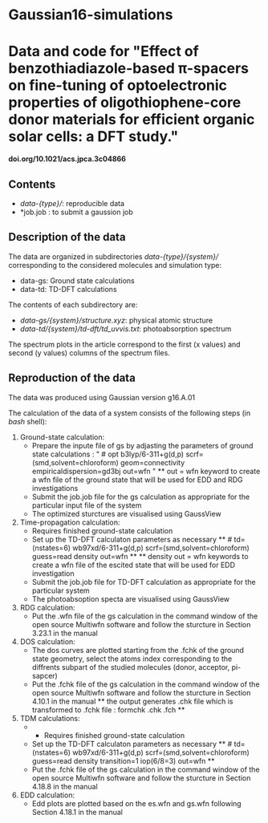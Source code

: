 # Gaussian16-simulations

# Data and code for "Effect of benzothiadiazole-based π-spacers on fine-tuning of optoelectronic properties of oligothiophene-core donor materials for efficient organic solar cells: a DFT study."

**doi.org/10.1021/acs.jpca.3c04866**

## Contents

* *data-{type}/*: reproducible data
* *job.job : to submit a gaussion job

## Description of the data

The data are organized in subdirectories *data-{type}/{system}/* corresponding to
the considered molecules and simulation type:

* data-gs: Ground state calculations
* data-td: TD-DFT calculations

The contents of each subdirectory are:

* *data-gs/{system}/structure.xyz*: physical atomic structure
* *data-td/{system}/td-dft/td_uvvis.txt*: photoabsorption spectrum

The spectrum plots in the article correspond to the first (x values) and
second (y values) columns of the spectrum files.

## Reproduction of the data

The data was produced using Gaussian version g16.A.01

The calculation of the data of a system consists of
the following steps (in *bash* shell):

1. Ground-state calculation:
    * Prepare the inpute file of gs by adjasting the parameters of ground state calculations : 
       " # opt b3lyp/6-311+g(d,p) scrf=(smd,solvent=chloroform) geom=connectivity
        empiricaldispersion=gd3bj out=wfn "
        ** out = wfn keyword to create a wfn file of the ground state that will be used for EDD and RDG investigations
    * Submit the job.job file for the gs calculation as appropriate for the particular input file of the system
    * The optimized sturctures are visualised using GaussView
2. Time-propagation calculation:
    * Requires finished ground-state calculation
    * Set up the TD-DFT calculaton parameters as necessary
    ** # td=(nstates=6) wb97xd/6-311+g(d,p) scrf=(smd,solvent=chloroform)
      guess=read density out=wfn **
      ** density out = wfn keywords to create a wfn file of the escited state that will be used for EDD investigation
    * Submit the job.job file for TD-DFT calculation as appropriate for the particular system
    * The photoabsoption specta are visualised using GaussView
3. RDG calculation:
   * Put the .wfn file of the gs calculation in the command window of the open source Multiwfn software and follow the sturcture in Section 3.23.1 in the manual
4. DOS calculation:
   * The dos curves are plotted starting from the .fchk of the ground state geometry, select the atoms index corresponding to the diffrents subpart of the studied molecules (donor, acceptor, pi-sapcer) 
   * Put the .fchk file of the gs calculation in the command window of the open source Multiwfn software and follow the sturcture in Section 4.10.1 in the manual
      ** the output generates .chk file which is transformed to .fchk file : formchk .chk .fch **
5. TDM calculations:
   *    * Requires finished ground-state calculation
    * Set up the TD-DFT calculaton parameters as necessary
    ** # td=(nstates=6) wb97xd/6-311+g(d,p) scrf=(smd,solvent=chloroform)
      guess=read density transition=1 iop(6/8=3) out=wfn **
    * Put the .fchk file of the gs calculation in the command window of the open source Multiwfn software and follow the sturcture in Section 4.18.8 in the manual
6. EDD calculation:
   * Edd plots are plotted based on the es.wfn and gs.wfn following Section 4.18.1 in the manual
